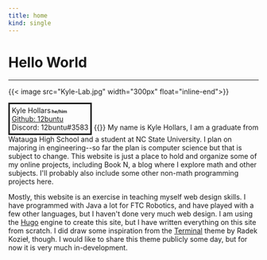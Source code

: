 ```yaml
---
title: home
kind: single
---
```

# Hello World
***
{{< image src="Kyle-Lab.jpg" width="300px" float="inline-end">}}
<div style="padding: 4px; border-style: solid; border-color: var(--accent-color); box-shadow: 4px 4px var(--accent-color-2);    
 margin: 0 auto; display: inline-block">
    Kyle Hollars<b style="font-size: xx-small"> he/him</b><br>
    <a href="https://github.com/12buntu">Github: 12buntu</a><br>
    Discord: 12buntu#3583<br>
</div>
{{</image>}}
My name is Kyle Hollars, I am a graduate from Watauga High School and a student at NC State University. I plan on majoring in engineering--so far the plan is computer science but that is subject to change. This website is just a place to hold and organize some of my online projects, including Book N, a blog where I explore math and other subjects. I'll probably also include some other non-math programming projects here. 



Mostly, this website is an exercise in teaching myself web design skills. I have programmed with Java a lot for FTC Robotics, and have played with a few other languages, but I haven't done very much web design. I am using the [Hugo](https://gohugo.io) engine to create this site, but I have written everything on this site from scratch. I did draw some inspiration from the [Terminal](https://github.com/panr/hugo-theme-terminal) theme by Radek Kozieł, though. I would like to share this theme publicly some day, but for now it is very much in-development.